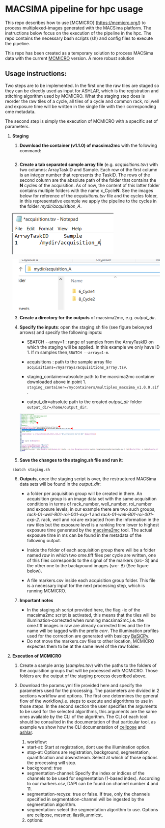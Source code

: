 # MACSIMA pipeline for hpc usage
This repo describes how to use [MCMICRO] (https://mcmicro.org/) to process multiplexed-images generated with the MACSima platform.  The instructions below focus on the execution of the pipeline in the hpc.
The repo contains the necessary bash scripts (sh) and config files to execute the pipeline.

This repo has been created as a temporary solution to process MACSima data with the current [MCMICRO](https://mcmicro.org/) version.  A more robust solution
## Usage instructions:
Two steps are to be implemented. In the first one the raw tiles are staged so they can be directly used as input for ASHLAR, which is the registration and stitching algorithm used by MCMICRO.  What the staging step does is reorder the raw tiles of a cycle, all tiles of a cycle and common rack, roi,well and exposure time will be written in the single file with their corresponding ome metadata.  

The second step is simply the execution of MCMICRO with a specific set of parameters.



1. **Staging**

    1. **Download the container (v1.1.0) of macsima2mc**  with the following command:
    ``` singularity pull docker://ghcr.io/schapirolabor/multiplex_macsima:v1.1.0 
    ```

    2. **Create a tab separated sample array file** (e.g. *acquisitions.tsv*) with two columns: ArrayTaskID and Sample.  Each row of the first column is an integer number that represents the TaskID.  The rows of the second column are the absolute path of the folder that contains the **N** cycles of the acquisition.  As of now, the content of this latter folder contains multiple folders with the name x_Cycle**N**.  See the images below for reference of the *acquisitions.tsv* file and the cycles folder, in this representative example we apply the pipeline to the cycles in the folder *mydir/acquisition_A*.

    ![Screenshot of the sample array file](https://github.com/SchapiroLabor/macsima_pipeline/blob/main/figs/sample_array_tsv_example.PNG)

    ![Screenshot of cycles inside acquisition_A](https://github.com/SchapiroLabor/macsima_pipeline/blob/main/figs/acquisition_A.png?raw=true)


    3. **Create a directory for the outputs** of macsima2mc, e.g. *output_dir*. 

    4. **Specify the inputs**: open the staging.sh file (see figure below,red arrows) and specify the following inputs:

        - SBATCH --array=1 : range of samples from the ArrayTaskID on which the staging will be applied.  In this example we only have ID 1. If m samples then,```SBATCH --array=1-m```.

        - acquisitions : path to the sample array file ```acquisitions=/myarrays/acquisitions_array.tsv```.

        - staging_container=absolute path to the macsima2mc container downloaded above in point 1.``` staging_container=/mycontainers/multiplex_macsima_v1.0.0.sif```.
        - output_dir=absolute path to the created *output_dir* folder ```output_dir=/home/output_dir```.

        ![Screenshot of staging.sh](https://github.com/SchapiroLabor/macsima_pipeline/blob/main/figs/staging_sh_screenshot.PNG?raw=true)

    5. **Save the changes to the staging.sh file and run it**:
    ``` 
    sbatch staging.sh
    ``` 
    6. **Outputs**, once the staging script is over, the restructured MACSima data sets will be found in the *output_dir*:

        - a folder per acquisition group will be created in there.  An acquisition group is an image data set with the same acquisition conditions in terms of rack_number, well_number, roi_number and exposure levels,  in our example there are two such groups, *rack-01-well-B01-roi-001-exp-1* and *rack-01-well-B01-roi-001-exp-2*.  rack, well and roi are extracted from the information in the raw tiles but the exposure level is a ranking from lower to highest exposure time generated by the [macsima2mc](https://github.com/SchapiroLabor/multiplex_macsima/tree/main/macsima2mc) tool.  The actual exposure time in ms can be found in the metadata of the following output.  

        - Inside the folder of each acquisition group there will be a folder named *raw* in which  two ome.tiff files per cycle are written, one of this files corresponds to the signal of the markers (src- S) and the other one to the background images (src- B) (See figure below).

        - A file markers.csv inside each acquisition group folder.  This file is a necessary input for the next processing step, which is running MCMICRO.

    7. **Important notes**

        - In the staging.sh script provided here, the flag -ic of the macsima2mc script is activated, this means that the tiles will be illumination-corrected when running macsima2mc,i.e. the ome.tiff images in raw are already corrected tiles and the file name will be tagged with the prefix *corr*.  The illumination profiles used for the correction are generated with basicpy [BaSiCPy](https://pypi.org/project/BaSiCPy/).
        - Do not move the markers.csv files to other location, MCMICRO expectes them to be at the same level of the raw folder. 


2. **Execution of MCMICRO**

    1. Create a sample array (*samples.tsv*) with the paths to the folders of the acquisition groups that will be processed with MCMICRO.  Those folders are the output of the staging process described above.

    2. Download the params.yml file provided here and specify the parameters used for the processing.  The parameters are divided in 2 sections workflow and options.  The first one determines the general flow of the workflow,i.e.  steps to execute and algorithms to use in those steps. 
    In the second section the user specifies the arguments to be used for the selected algorithms, this arguments are the same ones available by the CLI of the algorithm.  The CLI of each tool should be consulted in the documentation of that particular tool, as example we show how the CLI documentation of [cellpose](https://cellpose.readthedocs.io/en/latest/cli.html) and [ashlar](https://github.com/labsyspharm/ashlar?search=1).

        1. workflow: 

        - start-at: Start at registration, dont use the illumination option.
        - stop-at: Options are registration, background, segmentation, quantification and downstream.  Select at which of those options the processing will stop.
        - background: true 
        - segmentation-channel: Specify the index or indices of the channels to be used for segmentation (1-based index).  According to our markers.csv, DAPI can be found on channel number 4 and 11.
        - segmentation-recyze: true or false.  If true, only the channels specified in segmentation-channel will be ingested by the segmentation algorithm.
        - segmentation: select the segmentation algorithm to use.  Options are cellpose, mesmer, ilastik,unmicst.
       
        2. options:


    





